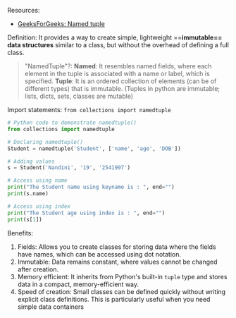 Resources:
- [GeeksForGeeks: Named tuple](https://www.geeksforgeeks.org/namedtuple-in-python/)

Definition: It provides a way to create simple, lightweight ==**immutable== data structures** similar to a class, but without the overhead of defining a full class.

> "NamedTuple"?:
> **Named**: It resembles named fields, where each element in the tuple is associated with a name or label, which is specified.
> **Tuple**: It is an ordered collection of elements (can be of different types) that is immutable. (Tuples in python are immutable; lists, dicts, sets, classes are mutable)

Import statements:
`from collections import namedtuple`

``` python
# Python code to demonstrate namedtuple()
from collections import namedtuple

# Declaring namedtuple()
Student = namedtuple('Student', ['name', 'age', 'DOB'])

# Adding values
s = Student('Nandini', '19', '2541997')

# Access using name
print("The Student name using keyname is : ", end="")
print(s.name)

# Access using index
print("The Student age using index is : ", end="")
print(s[1])

```

Benefits:
1. Fields: Allows you to create classes for storing data where the fields have names, which can be accessed using dot notation.
2. Immutable: Data remains constant, where values cannot be changed after creation.
3. Memory efficient: It inherits from Python's built-in `tuple` type and stores data in a compact, memory-efficient way.
4. Speed of creation: Small classes can be defined quickly without writing explicit class definitions. This is particularly useful when you need simple data containers

